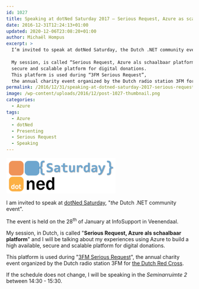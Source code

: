 ```yaml
---
id: 1027
title: Speaking at dotNed Saturday 2017 – Serious Request, Azure as scalable platform
date: 2016-12-31T12:24:13+01:00
updated: 2020-12-06T23:08:20+01:00
author: Michaël Hompus
excerpt: >
  I’m invited to speak at dotNed Saturday, the Dutch .NET community event.

  My session, is called “Serious Request, Azure als schaalbaar platform” and I’ll be talking about my experiences using Azure to build a high available,
  secure and scalable platform for digital donations.
  This platform is used during “3FM Serious Request”,
  the annual charity event organized by the Dutch radio station 3FM for the Dutch Red Cross.
permalink: /2016/12/31/speaking-at-dotned-saturday-2017-serious-request-azure-as-scalable-platform/
image: /wp-content/uploads/2016/12/post-1027-thumbnail.png
categories:
  - Azure
tags:
  - Azure
  - dotNed
  - Presenting
  - Serious Request
  - Speaking
---
```


![dotNed Saturday logo](/wp-content/uploads/2016/12/dotned-saturday.png)

I am invited to speak at [dotNed Saturday](https://dotnedsaturday.nl/), "_the_ Dutch .NET community event".

The event is held on the 28<sup>th</sup> of January at InfoSupport in Veenendaal.

<!--more-->

My session, in Dutch, is called "<span lang="nl">**Serious Request, Azure als schaalbaar platform**</span>"
and I will be talking about my experiences using Azure to build a high available,
secure and scalable platform for digital donations.

This platform is used during "[3FM Serious Request](https://nl.wikipedia.org/wiki/3FM_Serious_Request)",
the annual charity event organized by the Dutch radio station 3FM for [the Dutch Red Cross](https://www.rodekruis.nl/).

If the schedule does not change, I will be speaking in the _Seminarruimte 2_ between 14:30 - 15:30.

